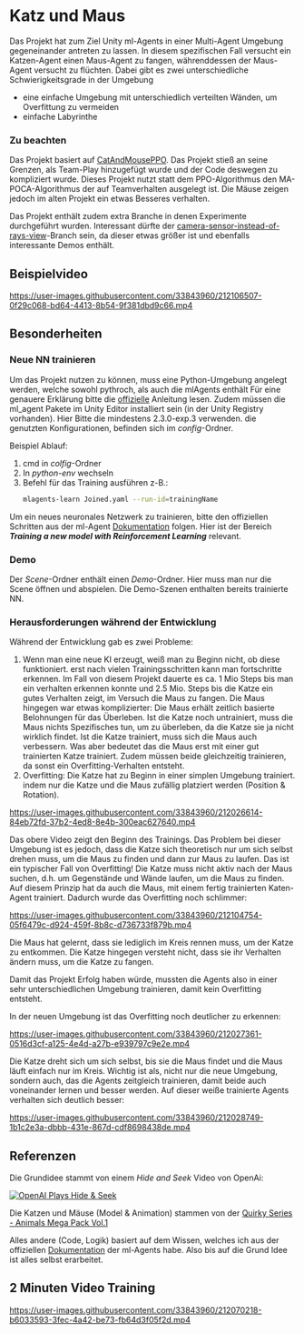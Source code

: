 # Katz und Maus
Das Projekt hat zum Ziel Unity ml-Agents in einer Multi-Agent Umgebung gegeneinander antreten zu lassen.
In diesem spezifischen Fall versucht ein Katzen-Agent einen Maus-Agent zu fangen, währenddessen der Maus-Agent versucht zu flüchten.
Dabei gibt es zwei unterschiedliche Schwierigkeitsgrade in der Umgebung
- eine einfache Umgebung mit unterschiedlich verteilten Wänden, um Overfittung zu vermeiden
- einfache Labyrinthe

### Zu beachten
Das Projekt basiert auf [CatAndMousePPO](https://github.com/pegasus0112/CatAndMousePPO). Das Projekt stieß an seine Grenzen, als Team-Play hinzugefügt wurde und der Code deswegen zu kompliziert wurde. Dieses Projekt nutzt statt dem PPO-Algorithmus den MA-POCA-Algorithmus der auf Teamverhalten ausgelegt ist. Die Mäuse zeigen jedoch im alten Projekt ein etwas Besseres verhalten.

Das Projekt enthält zudem extra Branche in denen Experimente durchgeführt wurden. Interessant dürfte der [camera-sensor-instead-of-rays-view](https://github.com/pegasus0112/CatAndMouse--Unity-ml-Agents/tree/camera-sensor-instead-of-rays-view)-Branch sein, da dieser etwas größer ist und ebenfalls interessante Demos enthält.

## Beispielvideo


https://user-images.githubusercontent.com/33843960/212106507-0f29c068-bd64-4413-8b54-9f381dbd9c66.mp4


## Besonderheiten
### Neue NN trainieren
Um das Projekt nutzen zu können, muss eine Python-Umgebung angelegt werden, welche sowohl pythroch, als auch die mlAgents enthält
Für eine genauere Erklärung bitte die [offizielle](https://github.com/Unity-Technologies/ml-agents/blob/develop/docs/Installation.md) Anleitung lesen.
Zudem müssen die ml_agent Pakete im Unity Editor installiert sein (in der Unity Registry vorhanden). Hier Bitte die mindestens 2.3.0-exp.3 verwenden.
die genutzten Konfigurationen, befinden sich im *config*-Ordner.

Beispiel Ablauf:
1. cmd in *colfig*-Ordner
2. In *python-env* wechseln
3. Befehl für das Training ausführen z-B.: 
    ```sh
    mlagents-learn Joined.yaml --run-id=trainingName
    ```
Um ein neues neuronales Netzwerk zu trainieren, bitte den offiziellen Schritten aus der ml-Agent  [Dokumentation](https://github.com/Unity-Technologies/ml-agents/blob/develop/docs/Getting-Started.md) folgen.
Hier ist der Bereich ***Training a new model with Reinforcement Learning*** relevant.
### Demo
Der *Scene*-Ordner enthält einen *Demo*-Ordner. Hier muss man nur die Scene öffnen und abspielen. Die Demo-Szenen enthalten bereits trainierte NN.

### Herausforderungen während der Entwicklung
Während der Entwicklung gab es zwei Probleme:
1. Wenn man eine neue KI erzeugt, weiß man zu Beginn nicht, ob diese funktioniert. erst nach vielen Trainingsschritten kann man fortschritte erkennen. Im Fall von diesem Projekt dauerte es ca. 1 Mio Steps bis man ein verhalten erkennen konnte und 2.5 Mio. Steps bis die Katze ein gutes Verhalten zeigt, im Versuch die Maus zu fangen. Die Maus hingegen war etwas komplizierter:
   Die Maus erhält zeitlich basierte Belohnungen für das Überleben. Ist die Katze noch untrainiert, muss die Maus nichts Spezifisches tun, um zu überleben, da die Katze sie ja nicht wirklich findet. Ist die Katze trainiert, muss sich die Maus auch verbessern. Was aber bedeutet das die Maus erst mit einer gut trainierten Katze trainiert. Zudem müssen beide gleichzeitig trainieren, da sonst ein Overfitting-Verhalten entsteht.
2. Overfitting:
   Die Katze hat zu Beginn in einer simplen Umgebung trainiert. indem nur die Katze und die Maus zufällig platziert werden (Position & Rotation).
   

https://user-images.githubusercontent.com/33843960/212026614-84eb72fd-37b2-4ed8-8e4b-300eac627640.mp4


Das obere Video zeigt den Beginn des Trainings. Das Problem bei dieser Umgebung ist es jedoch, dass die Katze sich theoretisch nur um sich selbst drehen muss, um die Maus zu finden und dann zur Maus zu laufen. Das ist ein typischer Fall von Overfitting! Die Katze muss nicht aktiv nach der Maus suchen, d.h. um Gegenstände und Wände laufen, um die Maus zu finden.
Auf diesem Prinzip hat da auch die Maus, mit einem fertig trainierten Katen-Agent trainiert. Dadurch wurde das Overfitting noch schlimmer:


https://user-images.githubusercontent.com/33843960/212104754-05f6479c-d924-459f-8b8c-d736733f879b.mp4


Die Maus hat gelernt, dass sie lediglich im Kreis rennen muss, um der Katze zu entkommen. Die Katze hingegen versteht nicht, dass sie ihr Verhalten ändern muss, um die Katze zu fangen.

Damit das Projekt Erfolg haben würde, mussten die Agents also in einer sehr unterschiedlichen Umgebung trainieren, damit kein Overfitting entsteht.

In der neuen Umgebung ist das Overfitting noch deutlicher zu erkennen:


https://user-images.githubusercontent.com/33843960/212027361-0516d3cf-a125-4e4d-a27b-e939797c9e2e.mp4


Die Katze dreht sich um sich selbst, bis sie die Maus findet und die Maus läuft einfach nur im Kreis. 
Wichtig ist als, nicht nur die neue Umgebung, sondern auch, das die Agents zeitgleich trainieren, damit beide auch voneinander lernen und besser werden. Auf dieser weiße trainierte Agents verhalten sich deutlich besser:


https://user-images.githubusercontent.com/33843960/212028749-1b1c2e3a-dbbb-431e-867d-cdf8698438de.mp4


## Referenzen
Die Grundidee stammt von einem *Hide and Seek* Video von OpenAi:


[![OpenAI Plays Hide & Seek](http://img.youtube.com/vi/Lu56xVlZ40M/0.jpg)](http://www.youtube.com/watch?v=Lu56xVlZ40M "OpenAI Plays Hide and Seek…and Breaks The Game! 🤖")

Die Katzen und Mäuse (Model & Animation) stammen von der [Quirky Series - Animals Mega Pack Vol.1](https://assetstore.unity.com/packages/3d/characters/animals/quirky-series-animals-mega-pack-vol-1-137259)

Alles andere (Code, Logik) basiert auf dem Wissen, welches ich aus der offiziellen [Dokumentation](https://github.com/Unity-Technologies/ml-agents/tree/main/docs) der ml-Agents habe. Also bis auf die Grund Idee ist alles selbst erarbeitet.

## 2 Minuten Video Training


https://user-images.githubusercontent.com/33843960/212070218-b6033593-3fec-4a42-be73-fb64d3f05f2d.mp4


